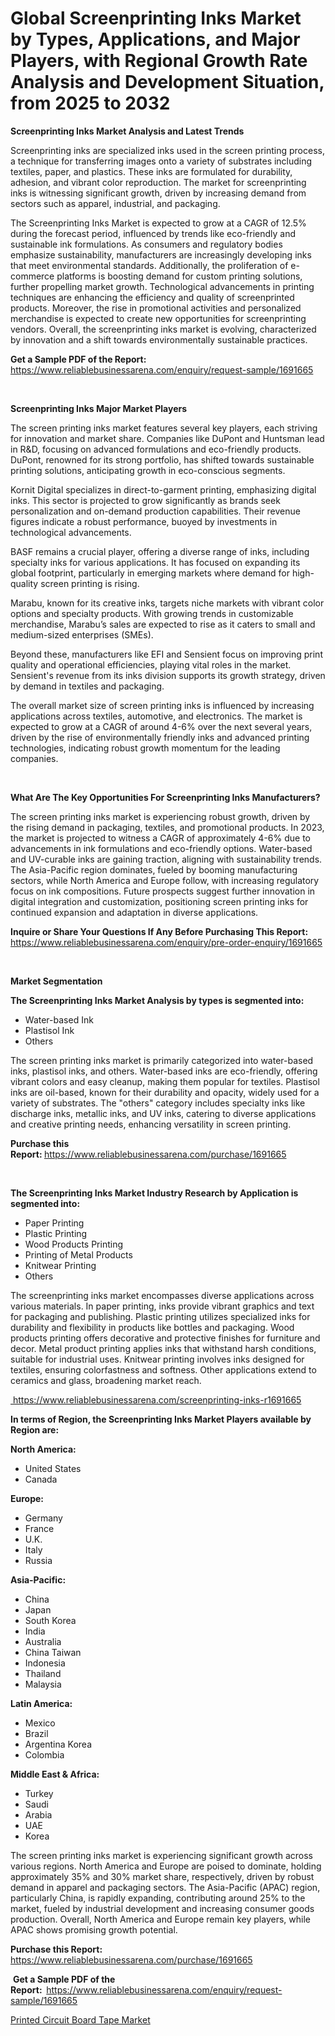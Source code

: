 <p><h1>Global Screenprinting Inks Market by Types, Applications, and Major Players, with Regional Growth Rate Analysis and Development Situation, from 2025 to 2032</h1></p><p><strong>Screenprinting Inks Market Analysis and Latest Trends</strong></p>
<p><p>Screenprinting inks are specialized inks used in the screen printing process, a technique for transferring images onto a variety of substrates including textiles, paper, and plastics. These inks are formulated for durability, adhesion, and vibrant color reproduction. The market for screenprinting inks is witnessing significant growth, driven by increasing demand from sectors such as apparel, industrial, and packaging.</p><p>The Screenprinting Inks Market is expected to grow at a CAGR of 12.5% during the forecast period, influenced by trends like eco-friendly and sustainable ink formulations. As consumers and regulatory bodies emphasize sustainability, manufacturers are increasingly developing inks that meet environmental standards. Additionally, the proliferation of e-commerce platforms is boosting demand for custom printing solutions, further propelling market growth. Technological advancements in printing techniques are enhancing the efficiency and quality of screenprinted products. Moreover, the rise in promotional activities and personalized merchandise is expected to create new opportunities for screenprinting vendors. Overall, the screenprinting inks market is evolving, characterized by innovation and a shift towards environmentally sustainable practices.</p></p>
<p><strong>Get a Sample PDF of the Report:&nbsp;</strong> <a href="https://www.reliablebusinessarena.com/enquiry/request-sample/1691665?utm_campaign=1871&utm_medium=2&utm_source=Github&utm_content=ia&utm_term=01042025&utm_id=screenprinting-inks">https://www.reliablebusinessarena.com/enquiry/request-sample/1691665</a></p>
<p>&nbsp;</p>
<p><strong>Screenprinting Inks Major Market Players</strong></p>
<p><p>The screen printing inks market features several key players, each striving for innovation and market share. Companies like DuPont and Huntsman lead in R&D, focusing on advanced formulations and eco-friendly products. DuPont, renowned for its strong portfolio, has shifted towards sustainable printing solutions, anticipating growth in eco-conscious segments.</p><p>Kornit Digital specializes in direct-to-garment printing, emphasizing digital inks. This sector is projected to grow significantly as brands seek personalization and on-demand production capabilities. Their revenue figures indicate a robust performance, buoyed by investments in technological advancements.</p><p>BASF remains a crucial player, offering a diverse range of inks, including specialty inks for various applications. It has focused on expanding its global footprint, particularly in emerging markets where demand for high-quality screen printing is rising.</p><p>Marabu, known for its creative inks, targets niche markets with vibrant color options and specialty products. With growing trends in customizable merchandise, Marabu’s sales are expected to rise as it caters to small and medium-sized enterprises (SMEs).</p><p>Beyond these, manufacturers like EFI and Sensient focus on improving print quality and operational efficiencies, playing vital roles in the market. Sensient's revenue from its inks division supports its growth strategy, driven by demand in textiles and packaging.</p><p>The overall market size of screen printing inks is influenced by increasing applications across textiles, automotive, and electronics. The market is expected to grow at a CAGR of around 4-6% over the next several years, driven by the rise of environmentally friendly inks and advanced printing technologies, indicating robust growth momentum for the leading companies.</p></p>
<p>&nbsp;</p>
<p><strong>What Are The Key Opportunities For Screenprinting Inks Manufacturers?</strong></p>
<p><p>The screen printing inks market is experiencing robust growth, driven by the rising demand in packaging, textiles, and promotional products. In 2023, the market is projected to witness a CAGR of approximately 4-6% due to advancements in ink formulations and eco-friendly options. Water-based and UV-curable inks are gaining traction, aligning with sustainability trends. The Asia-Pacific region dominates, fueled by booming manufacturing sectors, while North America and Europe follow, with increasing regulatory focus on ink compositions. Future prospects suggest further innovation in digital integration and customization, positioning screen printing inks for continued expansion and adaptation in diverse applications.</p></p>
<p><strong>Inquire or Share Your Questions If Any Before Purchasing This Report:</strong> <a href="https://www.reliablebusinessarena.com/enquiry/pre-order-enquiry/1691665?utm_campaign=1871&utm_medium=2&utm_source=Github&utm_content=ia&utm_term=01042025&utm_id=screenprinting-inks">https://www.reliablebusinessarena.com/enquiry/pre-order-enquiry/1691665</a></p>
<p>&nbsp;</p>
<p><strong>Market Segmentation</strong></p>
<p><strong>The Screenprinting Inks Market Analysis by types is segmented into:</strong></p>
<p><ul><li>Water-based Ink</li><li>Plastisol Ink</li><li>Others</li></ul></p>
<p><p>The screen printing inks market is primarily categorized into water-based inks, plastisol inks, and others. Water-based inks are eco-friendly, offering vibrant colors and easy cleanup, making them popular for textiles. Plastisol inks are oil-based, known for their durability and opacity, widely used for a variety of substrates. The "others" category includes specialty inks like discharge inks, metallic inks, and UV inks, catering to diverse applications and creative printing needs, enhancing versatility in screen printing.</p></p>
<p><strong>Purchase this Report:&nbsp;</strong><a href="https://www.reliablebusinessarena.com/purchase/1691665?utm_campaign=1871&utm_medium=2&utm_source=Github&utm_content=ia&utm_term=01042025&utm_id=screenprinting-inks">https://www.reliablebusinessarena.com/purchase/1691665</a></p>
<p>&nbsp;</p>
<p><strong>The Screenprinting Inks Market Industry Research by Application is segmented into:</strong></p>
<p><ul><li>Paper Printing</li><li>Plastic Printing</li><li>Wood Products Printing</li><li>Printing of Metal Products</li><li>Knitwear Printing</li><li>Others</li></ul></p>
<p><p>The screenprinting inks market encompasses diverse applications across various materials. In paper printing, inks provide vibrant graphics and text for packaging and publishing. Plastic printing utilizes specialized inks for durability and flexibility in products like bottles and packaging. Wood products printing offers decorative and protective finishes for furniture and decor. Metal product printing applies inks that withstand harsh conditions, suitable for industrial uses. Knitwear printing involves inks designed for textiles, ensuring colorfastness and softness. Other applications extend to ceramics and glass, broadening market reach.</p></p>
<p><a href="https://www.reliablebusinessarena.com/screenprinting-inks-r1691665?utm_campaign=1871&utm_medium=2&utm_source=Github&utm_content=ia&utm_term=01042025&utm_id=screenprinting-inks">&nbsp;https://www.reliablebusinessarena.com/screenprinting-inks-r1691665</a></p>
<p><strong>In terms of Region, the Screenprinting Inks Market Players available by Region are:</strong></p>
<p>
    <p> <strong> North America: </strong>
        <ul>
            <li>United States</li>
            <li>Canada</li>
        </ul>
        </p> 
    <p> <strong> Europe: </strong>
        <ul>
            <li>Germany</li>
            <li>France</li>
            <li>U.K.</li>
            <li>Italy</li>
            <li>Russia</li>
        </ul>
        </p> 
    <p> <strong> Asia-Pacific: </strong>
        <ul>
            <li>China</li>
            <li>Japan</li>
            <li>South Korea</li>
            <li>India</li>
            <li>Australia</li>
            <li>China Taiwan</li>
            <li>Indonesia</li>
            <li>Thailand</li>
            <li>Malaysia</li>
        </ul>
        </p> 
    <p> <strong> Latin America: </strong>
        <ul>
            <li>Mexico</li>
            <li>Brazil</li>
            <li>Argentina Korea</li>
            <li>Colombia</li>
        </ul>
        </p> 
    <p> <strong> Middle East & Africa: </strong>
        <ul>
            <li>Turkey</li>
            <li>Saudi</li>
            <li>Arabia</li>
            <li>UAE</li>
            <li>Korea</li>
        </ul>
    </p>
    </p>
<p><p>The screen printing inks market is experiencing significant growth across various regions. North America and Europe are poised to dominate, holding approximately 35% and 30% market share, respectively, driven by robust demand in apparel and packaging sectors. The Asia-Pacific (APAC) region, particularly China, is rapidly expanding, contributing around 25% to the market, fueled by industrial development and increasing consumer goods production. Overall, North America and Europe remain key players, while APAC shows promising growth potential.</p></p>
<p><strong>Purchase this Report: </strong><a href="https://www.reliablebusinessarena.com/purchase/1691665?utm_campaign=1871&utm_medium=2&utm_source=Github&utm_content=ia&utm_term=01042025&utm_id=screenprinting-inks">https://www.reliablebusinessarena.com/purchase/1691665</a></p>
<p>&nbsp;<strong>Get a Sample PDF of the Report:&nbsp;&nbsp;</strong><a href="https://www.reliablebusinessarena.com/enquiry/request-sample/1691665?utm_campaign=1871&utm_medium=2&utm_source=Github&utm_content=ia&utm_term=01042025&utm_id=screenprinting-inks">https://www.reliablebusinessarena.com/enquiry/request-sample/1691665</a></p>
<p><strong></strong></p>
<p><p><a href="https://github.com/marloy8/Market-Research-Report-List-7/blob/main/printed-circuit-board-tape-market.md?utm_campaign=1871&utm_medium=2&utm_source=Github&utm_content=ia&utm_term=01042025&utm_id=screenprinting-inks">Printed Circuit Board Tape Market</a></p></p>
